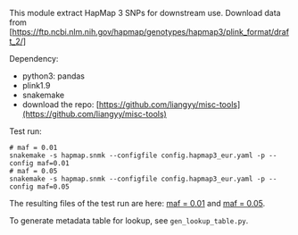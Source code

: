 This module extract HapMap 3 SNPs for downstream use.
Download data from [https://ftp.ncbi.nlm.nih.gov/hapmap/genotypes/hapmap3/plink_format/draft_2/]

Dependency: 

* python3: pandas
* plink1.9
* snakemake
* download the repo: [https://github.com/liangyy/misc-tools](https://github.com/liangyy/misc-tools)

Test run:

```
# maf = 0.01
snakemake -s hapmap.snmk --configfile config.hapmap3_eur.yaml -p --config maf=0.01
# maf = 0.05
snakemake -s hapmap.snmk --configfile config.hapmap3_eur.yaml -p --config maf=0.05
```

The resulting files of the test run are here: [maf = 0.01](https://uchicago.box.com/s/4r2ddcyaizmutm0nmfrfg5vr7xz7hsb5) and [maf = 0.05](https://uchicago.box.com/s/7dpcj59y2u7titrevwu76rzudpq2gxfu). 


To generate metadata table for lookup, see `gen_lookup_table.py`.
